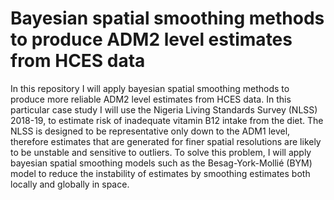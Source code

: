 # Bayesian spatial smoothing methods to produce ADM2 level estimates from HCES data

In this repository I will apply bayesian spatial smoothing methods to produce more reliable ADM2 level estimates from HCES data. In this particular case study I will use the Nigeria Living Standards Survey (NLSS) 2018-19, to estimate risk of inadequate vitamin B12 intake from the diet. The NLSS is designed to be representative only down to the ADM1 level, therefore estimates that are generated for finer spatial resolutions are likely to be unstable and sensitive to outliers. To solve this problem, I will apply bayesian spatial smoothing models such as the Besag-York-Mollié (BYM) model to reduce the instability of estimates by smoothing estimates both locally and globally in space.
